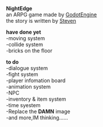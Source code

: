 **NightEdge**  
an ARPG game made by [GodotEngine](https://github.com/godotengine/godot)  
the story is written by [Steven](https://space.bilibili.com/238046017)   
  
**have done yet**  
-moving system  
-collide system  
-bricks on the floor  
  
**to do**  
-dialogue system  
-fight system  
-player infomation board  
-animation system  
-NPC  
-inventory & item system  
-time syestem  
-Replace the **DAMN** image  
-and more,IM thinking......  
